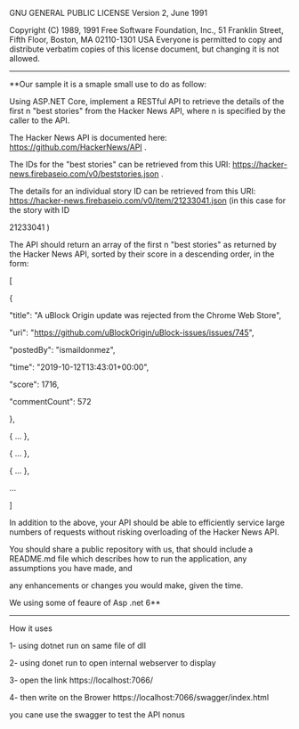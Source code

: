  GNU GENERAL PUBLIC LICENSE
 Version 2, June 1991

 Copyright (C) 1989, 1991 Free Software Foundation, Inc.,
 51 Franklin Street, Fifth Floor, Boston, MA 02110-1301 USA
 Everyone is permitted to copy and distribute verbatim copies
 of this license document, but changing it is not allowed.

------------------------------------------------------------------------------------------------
**Our sample it is a smaple small use to do as follow: 

Using ASP.NET Core, implement a RESTful API to retrieve the details of the first n "best stories" from the Hacker News API, where n is specified by the caller to the API. 

The Hacker News API is documented here: https://github.com/HackerNews/API . 

The IDs for the "best stories" can be retrieved from this URI: https://hacker-news.firebaseio.com/v0/beststories.json . 

The details for an individual story ID can be retrieved from this URI: https://hacker-news.firebaseio.com/v0/item/21233041.json (in this case for the story with ID 

21233041 ) 

The API should return an array of the first n "best stories" as returned by the Hacker News API, sorted by their score in a descending order, in the form: 

[ 

{ 

"title": "A uBlock Origin update was rejected from the Chrome Web Store", 

"uri": "https://github.com/uBlockOrigin/uBlock-issues/issues/745", 

"postedBy": "ismaildonmez", 

"time": "2019-10-12T13:43:01+00:00", 

"score": 1716, 

"commentCount": 572 

}, 

{ ... }, 

{ ... }, 

{ ... }, 

... 

] 

In addition to the above, your API should be able to efficiently service large numbers of requests without risking overloading of the Hacker News API. 

You should share a public repository with us, that should include a README.md file which describes how to run the application, any assumptions you have made, and 

any enhancements or changes you would make, given the time. 

We using some of feaure of Asp .net 6** 

-------------------------------------------------------------------------

How it uses  

1- using dotnet run on same file of dll 

2- using donet run to open internal webserver to display 

3- open the link https://localhost:7066/ 

4- then write on the Brower https://localhost:7066/swagger/index.html 

you cane use the swagger to test the API nonus 

